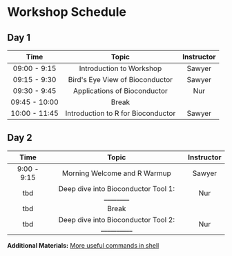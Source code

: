 
# Workshop Schedule



## Day 1

| Time            |   Topic  | Instructor |
|:------------------------:|:----------:|:--------:|
|09:00 - 9:15 | Introduction to Workshop | Sawyer |
|09:15 - 9:30 | Bird's Eye View of Bioconductor| Sawyer |
|09:30 - 9:45 | Applications of Bioconductor | Nur|
|09:45 - 10:00 | Break | |
|10:00 - 11:45 | Introduction to R for Bioconductor| Sawyer |




## Day 2

| Time            |   Topic  | Instructor |
|:------------------------:|:----------:|:--------:|
|9:00 - 9:15 | Morning Welcome and R Warmup | Sawyer |
|tbd | Deep dive into Bioconductor Tool 1: ________ | Nur |
| tbd | Break | |
|tbd | Deep dive into Bioconductor Tool 2: __________ | Nur |


**Additional Materials:** [More useful commands in shell](https://hbctraining.github.io/In-depth-NGS-Data-Analysis-Course/sessionVI/lessons/more_bash.html)
